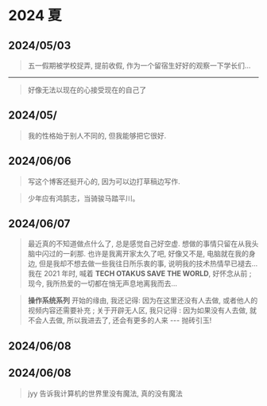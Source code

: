 # 2024 夏

## 2024/05/03

> 五一假期被学校捉弄, 提前收假, 作为一个留宿生好好的观察一下学长们...

---

> 好像无法以现在的心接受现在的自己了

## 2024/05/

> 我的性格始于别人不同的, 但我能够把它很好.

## 2024/06/06

> 写这个博客还挺开心的, 因为可以边打草稿边写作.

> 少年应有鸿鹄志，当骑骏马踏平川。

## 2024/06/07

> 最近真的不知道做点什么了, 总是感觉自己好空虚. 想做的事情只留在从我头脑中闪过的一刹那. 也许是我离开家太久了吧, 好像又不是, 电脑就在我的身边, 但是我却不想去做一些我往日所乐衷的事, 说明我的技术热情早已褪去... 我在 2021 年时, 喊着 **TECH OTAKUS SAVE THE WORLD**, 好怀念从前 ; 现今, 我所热爱的一切都在悄无声息地离我而去...

> **操作系统系列** 开始的缘由, 我还记得: 因为在这里还没有人去做, 或者他人的视频内容还需要补充 ; 关于开辟无人区, 我只记得 : 因为如果没有人去做, 就不会人去做, 所以我进去了, 还会有更多的人来 --- 抛砖引玉!

## 2024/06/08

> 
## 2024/06/08

> jyy 告诉我计算机的世界里没有魔法, 真的没有魔法

